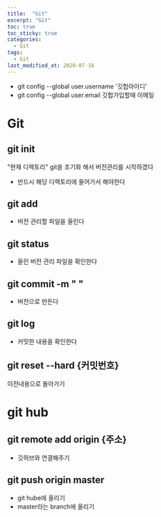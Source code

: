 ```yaml
---
title:  "Git"
excerpt: "Git"
toc: true
toc_sticky: true
categories:
  - Git
tags:
  - Git
last_modified_at: 2020-07-16
---
```


* git config --global user.username '깃헙아이디'
* git config --global user.email 깃헙가입할때 이메일

# Git

## git init
"현재 디렉토리" git을 초기화 해서 버전관리를 시작하겠다 

* 반드시 해당 디렉토리에 들어가서 해야한다

## git add 
* 버전 관리할 파일을 올린다

## git status
* 올린 버전 관리 파일을 확인한다

## git commit -m " "
* 버전으로 만든다

## git log
* 커밋한 내용을 확인한다

## git reset --hard {커밋번호}
이전내용으로 돌아가기

# git hub

## git remote add origin {주소}
* 깃허브와 연결해주기

## git push origin master 
* git hube에 올리기
* master라는 branch에 올리기
